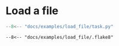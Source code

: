 # Load a file

```python title="task.py"
--8<-- "docs/examples/load_file/task.py"
```

```text title=".flake8"
--8<-- "docs/examples/load_file/.flake8"
```
